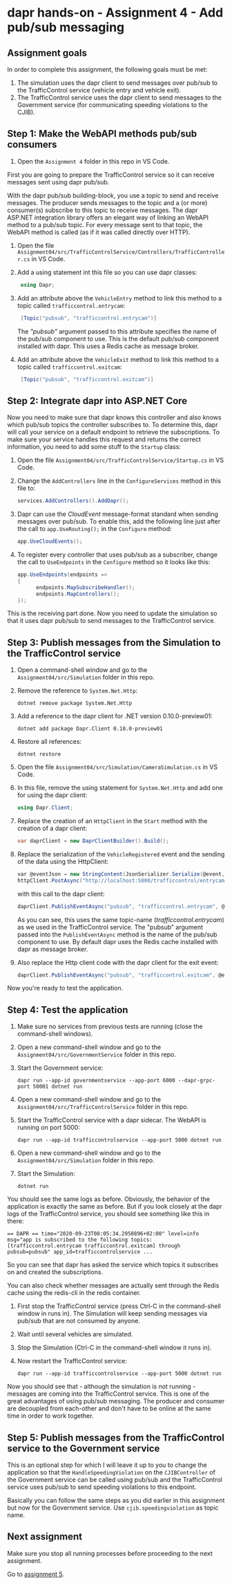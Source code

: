 # dapr hands-on - Assignment 4 - Add pub/sub messaging

## Assignment goals

In order to complete this assignment, the following goals must be met:

1. The simulation uses the dapr client to send messages over pub/sub to the TrafficControl service (vehicle entry and vehicle exit).
2. The TrafficControl service uses the dapr client to send messages to the Government service (for communicating speeding violations to the CJIB).

## Step 1: Make the WebAPI methods pub/sub consumers

1. Open the `Assignment 4` folder in this repo in VS Code.

First you are going to prepare the TrafficControl service so it can receive messages sent using dapr pub/sub.

With the dapr pub/sub building-block, you use a *topic* to send and receive messages. The producer sends messages to the topic and a (or more) consumer(s) subscribe to this topic to receive messages. The dapr ASP.NET integration library offers an elegant way of linking an WebAPI method to a pub/sub topic. For every message sent to that topic, the WebAPI method is called (as if it was called directly over HTTP).

1. Open the file `Assignment04/src/TrafficControlService/Controllers/TrafficController.cs` in VS Code.

2. Add a using statement int this file so you can use dapr classes:

   ```csharp
    using Dapr;
   ```

3. Add an attribute above the `VehicleEntry` method to link this method to a topic called `trafficcontrol.entrycam`:

   ```csharp
    [Topic("pubsub", "trafficcontrol.entrycam")]
   ```

   The *"pubsub"* argument passed to this attribute specifies the name of the pub/sub component to use. This is the default pub/sub component installed with dapr. This uses a Redis cache as message broker.

4. Add an attribute above the `VehicleExit` method to link this method to a topic called `trafficcontrol.exitcam`:

   ```csharp
    [Topic("pubsub", "trafficcontrol.exitcam")]
   ```

## Step 2: Integrate dapr into ASP.NET Core

Now you need to make sure that dapr knows this controller and also knows which pub/sub topics the controller subscribes to. To determine this, dapr will call your service on a default endpoint to retrieve the subscriptions. To make sure your service handles this request and returns the correct information, you need to add some stuff to the `Startup` class:

1. Open the file `Assignment04/src/TrafficControlService/Startup.cs` in VS Code.

2. Change the `AddControllers` line in the `ConfigureServices` method in this file to:

   ```csharp
   services.AddControllers().AddDapr();
   ```

3. Dapr can use the *CloudEvent* message-format standard when sending messages over pub/sub. To enable this, add the following line just after the call to `app.UseRouting();` in the `Configure` method:

   ```csharp
   app.UseCloudEvents();
   ```

4. To register every controller that uses pub/sub as a subscriber, change the call to `UseEndpoints` in the `Configure` method so it looks like this:

   ```csharp
   app.UseEndpoints(endpoints =>
   {
         endpoints.MapSubscribeHandler();
         endpoints.MapControllers();
   });
   ```

This is the receiving part done. Now you need to update the simulation so that it uses dapr pub/sub to send messages to the TrafficControl service.

## Step 3: Publish messages from the Simulation to the TrafficControl service

1. Open a command-shell window and go to the `Assignment04/src/Simulation` folder in this repo.

2. Remove the reference to `System.Net.Http`:

   ```
   dotnet remove package System.Net.Http
   ```

3. Add a reference to the dapr client for .NET version 0.10.0-preview01:

   ```
   dotnet add package Dapr.Client 0.10.0-preview01
   ```

4. Restore all references:

   ```
   dotnet restore
   ```

5. Open the file `Assignment04/src/Simulation/CameraSimulation.cs` in VS Code.

6. In this file, remove the using statement for `System.Net.Http` and add one for using the dapr client:

   ```csharp
   using Dapr.Client;
   ```

7. Replace the creation of an `HttpClient` in the `Start` method with the creation of a dapr client:

   ```csharp
   var daprClient = new DaprClientBuilder().Build();
   ```

8. Replace the serialization of the `VehicleRegistered` event and the sending of the data using the HttpClient:

   ```csharp
   var @eventJson = new StringContent(JsonSerializer.Serialize(@event, _jsonSerializerOptions), Encoding.UTF8, "application/json");
   httpClient.PostAsync("http://localhost:5000/trafficcontrol/entrycam", @eventJson).Wait();
   ```

   with this call to the dapr client:

   ```csharp
   daprClient.PublishEventAsync("pubsub", "trafficcontrol.entrycam", @event).Wait();
   ```

   As you can see, this uses the same topic-name (*trafficcontrol.entrycam*) as we used in the TrafficControl service. The "pubsub" argument passed into the `PublishEventAsync` method is the name of the pub/sub component to use. By default dapr uses the Redis cache installed with dapr as message broker.

9. Also replace the Http client code with the dapr client for the exit event:

   ```csharp
   daprClient.PublishEventAsync("pubsub", "trafficcontrol.exitcam", @event).Wait();
   ```

Now you're ready to test the application.

## Step 4: Test the application

1. Make sure no services from previous tests are running (close the command-shell windows).

2. Open a new command-shell window and go to the `Assignment04/src/GovernmentService` folder in this repo.

3. Start the Government service:

   ```
   dapr run --app-id governmentservice --app-port 6000 --dapr-grpc-port 50001 dotnet run
   ```

2. Open a new command-shell window and go to the `Assignment04/src/TrafficControlService` folder in this repo.

3. Start the TrafficControl service with a dapr sidecar. The WebAPI is running on port 5000:

   ```
   dapr run --app-id trafficcontrolservice --app-port 5000 dotnet run
   ```

4. Open a new command-shell window and go to the `Assignment04/src/Simulation` folder in this repo.

5. Start the Simulation:

   ```
   dotnet run
   ```

You should see the same logs as before. Obviously, the behavior of the application is exactly the same as before. But if you look closely at the dapr logs of the TrafficControl service, you should see something like this in there:

```
== DAPR == time="2020-09-23T08:05:34.2950896+02:00" level=info msg="app is subscribed to the following topics: [trafficcontrol.entrycam trafficcontrol.exitcam] through pubsub=pubsub" app_id=trafficcontrolservice ...
```

So you can see that dapr has asked the service which topics it subscribes on and created the subscriptions.

You can also check whether messages are actually sent through the Redis cache using the redis-cli in the redis container.

1. First stop the TrafficControl service (press Ctrl-C in the command-shell window in runs in). The Simulation will keep sending messages via pub/sub that are not consumed by anyone.

2. Wait until several vehicles are simulated.

3. Stop the Simulation (Ctrl-C in the command-shell window it runs in).

4. Now restart the TrafficControl service:

   ```
   dapr run --app-id trafficcontrolservice --app-port 5000 dotnet run
   ```

Now you should see that - although the simulation is not running - messages are coming into the TrafficControl service. This is one of the great advantages of using pub/sub messaging. The producer and consumer are decoupled from each-other and don't have to be online at the same time in order to work together.

## Step 5: Publish messages from the TrafficControl service to the Government service

This is an optional step for which I will leave it up to you to change the application so that the `HandleSpeedingViolation` on the `CJIBController` of the Government service can be called using pub/sub and the TrafficControl service uses pub/sub to send speeding violations to this endpoint.

Basically you can follow the same steps as you did earlier in this assignment but now for the Government service. Use `cjib.speedingviolation` as topic name.

## Next assignment

Make sure you stop all running processes before proceeding to the next assignment.

Go to [assignment 5](../Assignment05/README.md).